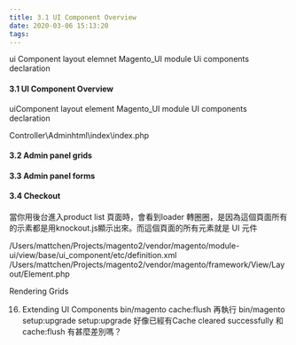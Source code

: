 ```yaml
---
title: 3.1 UI Component Overview
date: 2020-03-06 15:13:20
tags:
---
```


ui Component layout elemnet
Magento_UI module
Ui components declaration


#### 3.1 UI Component Overview
uiComponent layout element
Magento_UI module
UI components declaration

Controller\Adminhtml\index\index.php

#### 3.2 Admin panel grids
#### 3.3 Admin panel forms
#### 3.4 Checkout


當你用後台進入product list 頁面時，會看到loader 轉圈圈，是因為這個頁面所有的示素都是用knockout.js顯示出來。而這個頁面的所有元素就是 UI 元件

/Users/mattchen/Projects/magento2/vendor/magento/module-ui/view/base/ui_component/etc/definition.xml
/Users/mattchen/Projects/magento2/vendor/magento/framework/View/Layout/Element.php

Rendering Grids


16. Extending UI Components
bin/magento cache:flush
再執行 bin/magento setup:upgrade
setup:upgrade 好像已經有Cache cleared successfully
和cache:flush 有甚麼差別嗎？